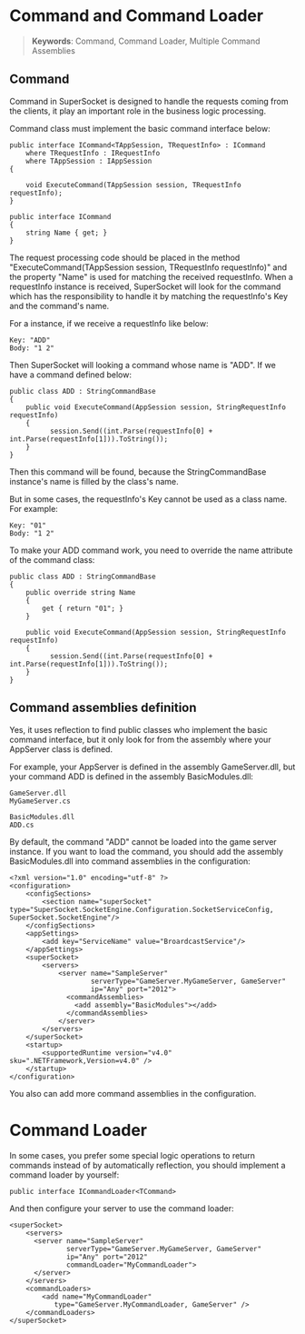 # Command and Command Loader

> __Keywords__: Command, Command Loader, Multiple Command Assemblies

## Command
Command in SuperSocket is designed to handle the requests coming from the clients, it play an important role in the business logic processing.

Command class must implement the basic command interface below:

    public interface ICommand<TAppSession, TRequestInfo> : ICommand
        where TRequestInfo : IRequestInfo
        where TAppSession : IAppSession
    {

        void ExecuteCommand(TAppSession session, TRequestInfo requestInfo);
    }

    public interface ICommand
    {
        string Name { get; }
    }


The request processing code should be placed in the method "ExecuteCommand(TAppSession session, TRequestInfo requestInfo)" and the property "Name" is used for matching the received requestInfo. When a requestInfo instance is received, SuperSocket will look for the command which has the responsibility to handle it by matching the requestInfo's Key and the command's name.

For a instance, if we receive a requestInfo like below:

    Key: "ADD"
    Body: "1 2"

Then SuperSocket will looking a command whose name is "ADD". If we have a command defined below:

    public class ADD : StringCommandBase
    {
		public void ExecuteCommand(AppSession session, StringRequestInfo requestInfo)
        {
              session.Send((int.Parse(requestInfo[0] + int.Parse(requestInfo[1])).ToString());
        }
    }

Then this command will be found, because the StringCommandBase instance's name is filled by the class's name.

But in some cases, the requestInfo's Key cannot be used as a class name. For example:

    Key: "01"
    Body: "1 2"

To make your ADD command work, you need to override the name attribute of the command class:

    public class ADD : StringCommandBase
    {
        public override string Name
        {
            get { return "01"; }
        }

		public void ExecuteCommand(AppSession session, StringRequestInfo requestInfo)
        {
              session.Send((int.Parse(requestInfo[0] + int.Parse(requestInfo[1])).ToString());
        }
    }


## Command assemblies definition

Yes, it uses reflection to find public classes who implement the basic command interface, but it only look for from the assembly where your AppServer class is defined.

For example, your AppServer is defined in the assembly GameServer.dll, but your command ADD is defined in the assembly BasicModules.dll:

    GameServer.dll
    MyGameServer.cs

>

    BasicModules.dll
    ADD.cs

By default, the command "ADD" cannot be loaded into the game server instance. If you want to load the command, you should add the assembly BasicModules.dll into command assemblies in the configuration:

    <?xml version="1.0" encoding="utf-8" ?>
    <configuration>
	    <configSections>
	        <section name="superSocket" type="SuperSocket.SocketEngine.Configuration.SocketServiceConfig, SuperSocket.SocketEngine"/>
	    </configSections>
	    <appSettings>
	        <add key="ServiceName" value="BroardcastService"/>
	    </appSettings>
	    <superSocket>
	        <servers>
	            <server name="SampleServer"
	                    serverType="GameServer.MyGameServer, GameServer"
	                    ip="Any" port="2012">
	              <commandAssemblies>
	                <add assembly="BasicModules"></add>
	              </commandAssemblies>
	            </server>
	        </servers>
	    </superSocket>
	    <startup>
	        <supportedRuntime version="v4.0" sku=".NETFramework,Version=v4.0" />
	    </startup>
	</configuration>

You also can add more command assemblies in the configuration.

# Command Loader

In some cases, you prefer some special logic operations to return commands instead of by  automatically reflection, you should implement a command loader by yourself:

    public interface ICommandLoader<TCommand>

And then configure your server to use the command loader:

    <superSocket>
	    <servers>
	      <server name="SampleServer"
	              serverType="GameServer.MyGameServer, GameServer"
	              ip="Any" port="2012"
				  commandLoader="MyCommandLoader">
	      </server>
	    </servers>
	    <commandLoaders>
	        <add name="MyCommandLoader"
	           type="GameServer.MyCommandLoader, GameServer" />
	    </commandLoaders>
    </superSocket>